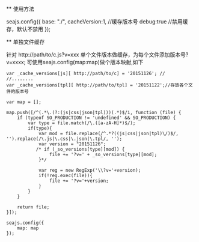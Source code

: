 ** 使用方法

seajs.config({
      base: "./",
      cacheVersion:1,  //缓存版本号
      debug:true //禁用缓存，默认不禁用
  });

** 单独文件缓存

 针对 http://path/to/c.js?v=xxx 单个文件版本做缓存，为每个文件添加版本号?v=xxxx;
 可使用seajs.config(map:map)做个版本映射,如下

    var _cache_versions[js][ http://path/to/c] = '20151126'; //
    //........
    var _cache_versions[tpl][ http://path/to/tpl] = '20151122';//存放各个文件的版本号

    var map = [];
   
    map.push([/^(.*\.(?:(js|css|json|tpl)))(.*)$/i, function (file) {
        if (typeof SO_PRODUCTION != 'undefined' && SO_PRODUCTION) {
            var type = file.match(/\.([a-zA-H]*)$/);
            if(type){
                var mod = file.replace(/^.*?((js|css|json|tpl)\/)$/, '').replace(/\.js|\.css|\.json|\.tpl/, '');
                var version = "20151126";
               /* if (_so_versions[type][mod]) {
                    file += '?v=' + _so_versions[type][mod];
                }*/
             
                var reg = new RegExp('\\?v='+version);
                if(!reg.exec(file)){
                    file += '?v='+version;
                }
            }
        }

        return file;
    }]);

    seajs.config({
        map: map
    });
